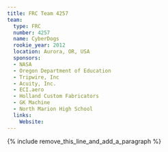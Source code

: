 ```yaml
---
title: FRC Team 4257
team:
  type: FRC
  number: 4257
  name: CyberDogs
  rookie_year: 2012
  location: Aurora, OR, USA
  sponsors:
  - NASA
  - Oregon Department of Education
  - Tripwire, Inc
  - Acuity, Inc.
  - ECI.aero
  - Holland Custom Fabricators
  - GK Machine
  - North Marion High School
  links:
    Website:
---
```


{% include remove_this_line_and_add_a_paragraph %}